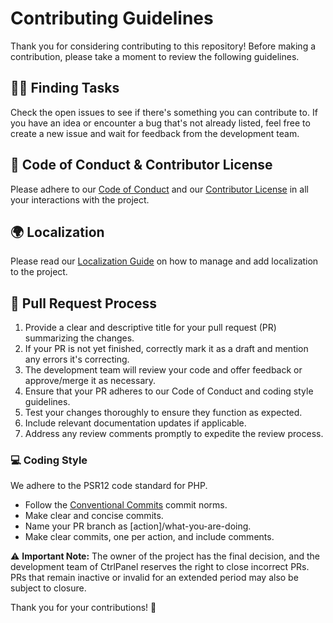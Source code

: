 # Contributing Guidelines

Thank you for considering contributing to this repository! Before making a contribution, please take a moment to review the following guidelines.

## 🕵️‍♂️ Finding Tasks

Check the open issues to see if there's something you can contribute to. If you have an idea or encounter a bug that's not already listed, feel free to create a new issue and wait for feedback from the development team.

## 🤝 Code of Conduct & Contributor License

Please adhere to our [Code of Conduct](https://github.com/Ctrlpanel-gg/panel/blob/main/.github/CODE_OF_CONDUCT.md) and our [Contributor License](https://github.com/Ctrlpanel-gg/panel/blob/main/CONTRIBUTOR_LICENSE_AGREEMENT.md) in all your interactions with the project.

## 🌍 Localization

Please read our [Localization Guide](https://github.com/Ctrlpanel-gg/panel/blob/main/lang/README.md) on how to manage and add localization to the project.

## 🚀 Pull Request Process

1. Provide a clear and descriptive title for your pull request (PR) summarizing the changes.
2. If your PR is not yet finished, correctly mark it as a draft and mention any errors it's correcting.
3. The development team will review your code and offer feedback or approve/merge it as necessary.
4. Ensure that your PR adheres to our Code of Conduct and coding style guidelines.
5. Test your changes thoroughly to ensure they function as expected.
6. Include relevant documentation updates if applicable.
7. Address any review comments promptly to expedite the review process.

### 💻 Coding Style

We adhere to the PSR12 code standard for PHP.

- Follow the [Conventional Commits](https://www.conventionalcommits.org/en/v1.0.0/) commit norms.
- Make clear and concise commits.
- Name your PR branch as [action]/what-you-are-doing.
- Make clear commits, one per action, and include comments.

⚠️ **Important Note:** The owner of the project has the final decision, and the development team of CtrlPanel reserves the right to close incorrect PRs. PRs that remain inactive or invalid for an extended period may also be subject to closure.

Thank you for your contributions! 🎉
